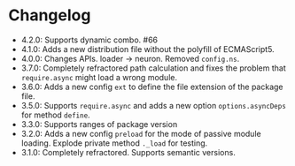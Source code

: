 # Changelog

- 4.2.0: Supports dynamic combo. #66
- 4.1.0: Adds a new distribution file without the polyfill of ECMAScript5.
- 4.0.0: Changes APIs. loader -> neuron. Removed `config.ns`.
- 3.7.0: Completely refractored path calculation and fixes the problem that `require.async` might load a wrong module.
- 3.6.0: Adds a new config `ext` to define the file extension of the package file.
- 3.5.0: Supports `require.async` and adds a new option `options.asyncDeps` for method `define`.
- 3.3.0: Supports ranges of package version
- 3.2.0: Adds a new config `preload` for the mode of passive module loading. Explode private method `._load` for testing.
- 3.1.0: Completely refractored. Supports semantic versions.